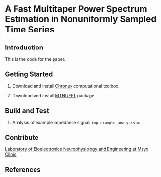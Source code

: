 # A Fast Multitaper Power Spectrum Estimation in Nonuniformly Sampled Time Series

## Introduction

This is the code for the paper.

## Getting Started

1. Download and install [Chronux](https://github.com/jiecui/chronux) computational toolbox.

2. Download and install [MTNUFFT](https://github.com/jiecui/mtnufft) package.

## Build and Test

1. Analysis of example impedance signal: ```imp_example_analysis.m```

## Contribute

[Laboratory of Bioelectronics Neurophysiology and Engineering at Mayo Clinic](https://www.mayo.edu/research/labs/bioelectronics-neurophysiology-engineering/overview)

## References
